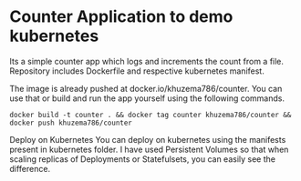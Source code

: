 # Counter Application to demo kubernetes
Its a simple counter app which logs and increments the count from a file. Repository includes Dockerfile and respective kubernetes manifest.

The image is already pushed at docker.io/khuzema786/counter. You can use that or build and run the app yourself using the following commands.

`docker build -t counter . && docker tag counter khuzema786/counter && docker push khuzema786/counter`

Deploy on Kubernetes
You can deploy on kubernetes using the manifests present in kubernetes folder. I have used Persistent Volumes so that when scaling replicas of Deployments or Statefulsets, you can easily see the difference.